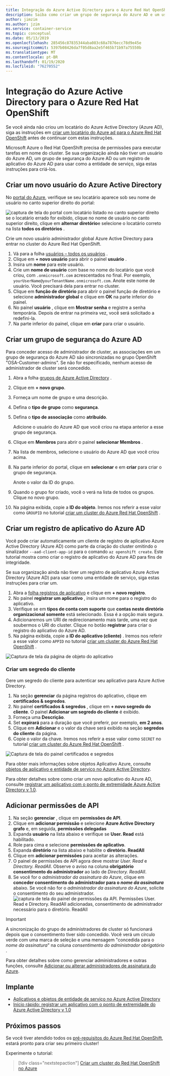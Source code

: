 ```yaml
---
title: Integração do Azure Active Directory para o Azure Red Hat OpenShift
description: Saiba como criar um grupo de segurança do Azure AD e um usuário para testar aplicativos em seu Microsoft Azure cluster Red Hat OpenShift.
author: jimzim
ms.author: jzim
ms.service: container-service
ms.topic: conceptual
ms.date: 05/13/2019
ms.openlocfilehash: 285456c87835344aba083c68a7876ecc78d9e45e
ms.sourcegitcommit: 5397b08426da7f05d8aa2e5f465b71b97a75550b
ms.translationtype: MT
ms.contentlocale: pt-BR
ms.lasthandoff: 01/19/2020
ms.locfileid: "76270552"
---
```

# <a name="azure-active-directory-integration-for-azure-red-hat-openshift"></a>Integração do Azure Active Directory para o Azure Red Hat OpenShift

Se você ainda não criou um locatário do Azure Active Directory (Azure AD), siga as instruções em [criar um locatário do Azure ad para o Azure Red Hat OpenShift](howto-create-tenant.md) antes de continuar com estas instruções.

Microsoft Azure o Red Hat OpenShift precisa de permissões para executar tarefas em nome do cluster. Se sua organização ainda não tiver um usuário do Azure AD, um grupo de segurança do Azure AD ou um registro de aplicativo do Azure AD para usar como a entidade de serviço, siga estas instruções para criá-los.

## <a name="create-a-new-azure-active-directory-user"></a>Criar um novo usuário do Azure Active Directory

No [portal do Azure](https://portal.azure.com), verifique se seu locatário aparece sob seu nome de usuário no canto superior direito do portal:

![captura de tela do portal com locatário listado no canto superior direito](./media/howto-create-tenant/tenant-callout.png) se o locatário errado for exibido, clique no nome de usuário no canto superior direito, clique em **alternar diretório**e selecione o locatário correto na lista **todos os diretórios** .

Crie um novo usuário administrador global Azure Active Directory para entrar no cluster do Azure Red Hat OpenShift.

1. Vá para a folha [usuários – todos os usuários](https://portal.azure.com/#blade/Microsoft_AAD_IAM/UsersManagementMenuBlade/AllUsers) .
2. Clique em **+ novo usuário** para abrir o painel **usuário** .
3. Insira um **nome** para este usuário.
4. Crie um **nome de usuário** com base no nome do locatário que você criou, com `.onmicrosoft.com` acrescentados no final. Por exemplo, `yourUserName@yourTenantName.onmicrosoft.com`. Anote este nome de usuário. Você precisará dela para entrar no cluster.
5. Clique em **função de diretório** para abrir o painel função de diretório e selecione **administrador global** e clique em **OK** na parte inferior do painel.
6. No painel **usuário** , clique em **Mostrar senha** e registre a senha temporária. Depois de entrar na primeira vez, você será solicitado a redefini-la.
7. Na parte inferior do painel, clique em **criar** para criar o usuário.

## <a name="create-an-azure-ad-security-group"></a>Criar um grupo de segurança do Azure AD

Para conceder acesso de administrador de cluster, as associações em um grupo de segurança do Azure AD são sincronizadas no grupo OpenShift "OSA-Customer-admins". Se não for especificado, nenhum acesso de administrador de cluster será concedido.

1. Abra a folha [grupos de Azure Active Directory](https://portal.azure.com/#blade/Microsoft_AAD_IAM/GroupsManagementMenuBlade/AllGroups) .
2. Clique em **+ novo grupo**.
3. Forneça um nome de grupo e uma descrição.
4. Defina o **tipo de grupo** como **segurança**.
5. Defina o **tipo de associação** como **atribuído**.

    Adicione o usuário do Azure AD que você criou na etapa anterior a esse grupo de segurança.

6. Clique em **Membros** para abrir o painel **selecionar Membros** .
7. Na lista de membros, selecione o usuário do Azure AD que você criou acima.
8. Na parte inferior do portal, clique em **selecionar** e em **criar** para criar o grupo de segurança.

    Anote o valor da ID do grupo.

9. Quando o grupo for criado, você o verá na lista de todos os grupos. Clique no novo grupo.
10. Na página exibida, copie a **ID do objeto**. Iremos nos referir a esse valor como `GROUPID` no tutorial [criar um cluster do Azure Red Hat OpenShift](tutorial-create-cluster.md) .

## <a name="create-an-azure-ad-app-registration"></a>Criar um registro de aplicativo do Azure AD

Você pode criar automaticamente um cliente de registro de aplicativo Azure Active Directory (Azure AD) como parte da criação do cluster omitindo o sinalizador `--aad-client-app-id` para o comando `az openshift create`. Este tutorial mostra como criar o registro de aplicativo do Azure AD para fins de integridade.

Se sua organização ainda não tiver um registro de aplicativo Azure Active Directory (Azure AD) para usar como uma entidade de serviço, siga estas instruções para criar um.

1. Abra a [folha registros de aplicativo](https://portal.azure.com/#blade/Microsoft_AAD_IAM/ActiveDirectoryMenuBlade/RegisteredAppsPreview) e clique em **+ novo registro**.
2. No painel **registrar um aplicativo** , insira um nome para o registro do aplicativo.
3. Verifique se em **tipos de conta com suporte** que **contas neste diretório organizacional somente** está selecionado. Essa é a opção mais segura.
4. Adicionaremos um URI de redirecionamento mais tarde, uma vez que soubermos o URI do cluster. Clique no botão **registrar** para criar o registro do aplicativo do Azure AD.
5. Na página exibida, copie a **ID do aplicativo (cliente)** . Iremos nos referir a esse valor como `APPID` no tutorial [criar um cluster do Azure Red Hat OpenShift](tutorial-create-cluster.md) .

![Captura de tela da página de objeto do aplicativo](./media/howto-create-tenant/get-app-id.png)

### <a name="create-a-client-secret"></a>Criar um segredo do cliente

Gere um segredo do cliente para autenticar seu aplicativo para Azure Active Directory.

1. Na seção **gerenciar** da página registros do aplicativo, clique em **certificados & segredos**.
2. No painel **certificados & segredos** , clique em **+ novo segredo do cliente**.  O painel **Adicionar um segredo do cliente** é exibido.
3. Forneça uma **Descrição**.
4. Set **expirará** para a duração que você preferir, por exemplo, **em 2 anos**.
5. Clique em **Adicionar** e o valor da chave será exibido na seção **segredos do cliente** da página.
6. Copie o valor da chave. Iremos nos referir a esse valor como `SECRET` no tutorial [criar um cluster do Azure Red Hat OpenShift](tutorial-create-cluster.md) .

![Captura de tela do painel certificados e segredos](./media/howto-create-tenant/create-key.png)

Para obter mais informações sobre objetos Aplicativo Azure, consulte [objetos de aplicativo e entidade de serviço no Azure Active Directory](https://docs.microsoft.com/azure/active-directory/develop/app-objects-and-service-principals).

Para obter detalhes sobre como criar um novo aplicativo do Azure AD, consulte [registrar um aplicativo com o ponto de extremidade Azure Active Directory v 1.0](https://docs.microsoft.com/azure/active-directory/develop/quickstart-v1-add-azure-ad-app).

## <a name="add-api-permissions"></a>Adicionar permissões de API

1. Na seção **gerenciar** , clique em **permissões de API**.
2. Clique em **adicionar permissão** e selecione **Azure Active Directory grafo** e, em seguida, **permissões delegadas**
3. Expanda **usuário** na lista abaixo e verifique se **User. Read** está habilitado.
4. Role para cima e selecione **permissões de aplicativo**.
5. Expanda **diretório** na lista abaixo e habilite o **diretório. ReadAll**
6. Clique em **adicionar permissões** para aceitar as alterações.
7. O painel de permissões de API agora deve mostrar *User. Read* e *Directory. ReadAll*. Observe o aviso na coluna **obrigatório consentimento do administrador** ao lado de *Directory. ReadAll*.
8. Se você for o *administrador da assinatura do Azure*, clique em **conceder consentimento do administrador para o *nome da assinatura***  abaixo. Se você não for o *administrador da assinatura do Azure*, solicite o consentimento do seu administrador.
![captura de tela do painel de permissões da API. Permissões User. Read e Directory. ReadAll adicionadas, consentimento de administrador necessário para o diretório. ReadAll](./media/howto-aad-app-configuration/permissions-required.png)

> [!IMPORTANT]
> A sincronização do grupo de administradores de cluster só funcionará depois que o consentimento tiver sido concedido. Você verá um círculo verde com uma marca de seleção e uma mensagem "concedida para o *nome da assinatura*" na coluna *consentimento do administrador obrigatório* .

Para obter detalhes sobre como gerenciar administradores e outras funções, consulte [Adicionar ou alterar administradores de assinatura do Azure](https://docs.microsoft.com/azure/billing/billing-add-change-azure-subscription-administrator).

## <a name="resources"></a>Implante

* [Aplicativos e objetos de entidade de serviço no Azure Active Directory](https://docs.microsoft.com/azure/active-directory/develop/app-objects-and-service-principals)
* [Início rápido: registrar um aplicativo com o ponto de extremidade do Azure Active Directory v 1.0](https://docs.microsoft.com/azure/active-directory/develop/quickstart-v1-add-azure-ad-app)

## <a name="next-steps"></a>Próximos passos

Se você tiver atendido todos os [pré-requisitos do Azure Red Hat OpenShift](howto-setup-environment.md), estará pronto para criar seu primeiro cluster!

Experimente o tutorial:
> [!div class="nextstepaction"]
> [Criar um cluster do Red Hat OpenShift no Azure](tutorial-create-cluster.md)
